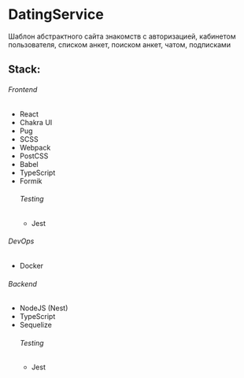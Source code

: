 # DatingService

Шаблон абстрактного сайта знакомств с авторизацией, кабинетом пользователя, списком анкет, поиском анкет, чатом, подписками

## Stack:

###### Frontend

- React
- Chakra UI
- Pug
- SCSS
- Webpack
- PostCSS
- Babel
- TypeScript
- Formik
  ###### Testing
  - Jest

###### DevOps

- Docker

###### Backend

- NodeJS (Nest)
- TypeScript
- Sequelize
  ###### Testing
  - Jest
